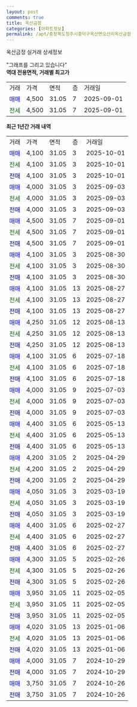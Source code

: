 ```yaml
---
layout: post
comments: true
title: 옥산금정
categories: [아파트정보]
permalink: /apt/충청북도청주시흥덕구옥산면오산리옥산금정
---
```


옥산금정 실거래 상세정보

<script type="text/javascript">
  google.charts.load('current', {'packages':['line', 'corechart']});
  google.charts.setOnLoadCallback(drawChart);

  function drawChart() {
    var data = new google.visualization.DataTable();
    data.addColumn('date', '거래일');
    data.addColumn('number', "매매");
    data.addColumn('number', "전세");
    data.addColumn('number', "전매");

    data.addRows([[new Date(Date.parse("2025-10-01")), 4100, null, null], [new Date(Date.parse("2025-10-01")), null, 4100, null], [new Date(Date.parse("2025-10-01")), null, null, 4100], [new Date(Date.parse("2025-09-03")), 4000, null, null], [new Date(Date.parse("2025-09-03")), null, 4000, null], [new Date(Date.parse("2025-09-03")), null, null, 4000], [new Date(Date.parse("2025-09-01")), 4500, null, null], [new Date(Date.parse("2025-09-01")), null, 4500, null], [new Date(Date.parse("2025-09-01")), null, null, 4500], [new Date(Date.parse("2025-08-30")), 4100, null, null], [new Date(Date.parse("2025-08-30")), null, 4100, null], [new Date(Date.parse("2025-08-30")), null, null, 4100], [new Date(Date.parse("2025-08-27")), 4100, null, null], [new Date(Date.parse("2025-08-27")), null, 4100, null], [new Date(Date.parse("2025-08-27")), null, null, 4100], [new Date(Date.parse("2025-08-13")), 4250, null, null], [new Date(Date.parse("2025-08-13")), null, 4250, null], [new Date(Date.parse("2025-08-13")), null, null, 4250], [new Date(Date.parse("2025-07-18")), 4100, null, null], [new Date(Date.parse("2025-07-18")), null, 4100, null], [new Date(Date.parse("2025-07-18")), null, null, 4100], [new Date(Date.parse("2025-07-03")), 4000, null, null], [new Date(Date.parse("2025-07-03")), null, 4000, null], [new Date(Date.parse("2025-07-03")), null, null, 4000], [new Date(Date.parse("2025-05-13")), 4400, null, null], [new Date(Date.parse("2025-05-13")), null, 4400, null], [new Date(Date.parse("2025-05-13")), null, null, 4400], [new Date(Date.parse("2025-04-29")), 4200, null, null], [new Date(Date.parse("2025-04-29")), null, 4200, null], [new Date(Date.parse("2025-04-29")), null, null, 4200], [new Date(Date.parse("2025-03-19")), 4050, null, null], [new Date(Date.parse("2025-03-19")), null, 4050, null], [new Date(Date.parse("2025-03-19")), null, null, 4050], [new Date(Date.parse("2025-02-27")), 4400, null, null], [new Date(Date.parse("2025-02-27")), null, 4400, null], [new Date(Date.parse("2025-02-27")), null, null, 4400], [new Date(Date.parse("2025-02-26")), 4300, null, null], [new Date(Date.parse("2025-02-26")), null, 4300, null], [new Date(Date.parse("2025-02-26")), null, null, 4300], [new Date(Date.parse("2025-02-05")), 3950, null, null], [new Date(Date.parse("2025-02-05")), null, 3950, null], [new Date(Date.parse("2025-02-05")), null, null, 3950], [new Date(Date.parse("2025-01-06")), 4020, null, null], [new Date(Date.parse("2025-01-06")), null, 4020, null], [new Date(Date.parse("2025-01-06")), null, null, 4020], [new Date(Date.parse("2024-10-29")), 4000, null, null], [new Date(Date.parse("2024-10-29")), null, null, 4000], [new Date(Date.parse("2024-10-26")), 3750, null, null], [new Date(Date.parse("2024-10-26")), null, null, 3750]]);

    var options = {
      hAxis: {
        format: 'yyyy/MM/dd'
      },    
      lineWidth: 0,
      pointsVisible: true,    
      title: '최근 1년간 유형별 실거래가 분포',
      legend: { position: 'bottom' }
    };

    var formatter = new google.visualization.NumberFormat({pattern:'###,###'} );
    formatter.format(data, 1);
    formatter.format(data, 2);
    
    setTimeout(function() {
        var chart = new google.visualization.LineChart(document.getElementById('columnchart_material'));
        chart.draw(data, (options));
        document.getElementById('loading').style.display = 'none';
    }, 200);
  }
</script>


<div id="loading" style="z-index:20; display: block; margin-left: 0px">"그래프를 그리고 있습니다"</div>
<div id="columnchart_material" style="width: 95%; margin-left: 0px; display: block"></div>
<!-- contents start -->
<b>역대 전용면적, 거래별 최고가</b>
<table class="sortable">
    <tr>
      <td>거래</td>
      <td>가격</td>
      <td>면적</td>
      <td>층</td>
      <td>거래일</td>
    </tr>
        <tr>
          <td><a style="color: blue">매매</a></td>
          <td>4,500</td>
          <td>31.05</td>
          <td>7</td>
          <td>2025-09-01</td>
        </tr>        
        <tr>
              <td><a style="color: darkgreen">전세</a></td>
              <td>4,500</td>
              <td>31.05</td>
              <td>7</td>
              <td>2025-09-01</td>
            </tr>        
    
</table>

<b>최근 1년간 거래 내역</b>

<table class="sortable">
    <tr>
      <td>거래</td>
      <td>가격</td>
      <td>면적</td>
      <td>층</td>
      <td>거래일</td>
    </tr>
    <tr>
      <td><a style="color: blue">매매</a></td>
      <td>4,100</td>
      <td>31.05</td>
      <td>3</td>
      <td>2025-10-01</td>
    </tr>          <tr>
      <td><a style="color: darkgreen">전세</a></td>
      <td>4,100</td>
      <td>31.05</td>
      <td>3</td>
      <td>2025-10-01</td>
    </tr>          <tr>
      <td><a style="color: darkblue">전매</a></td>
      <td>4,100</td>
      <td>31.05</td>
      <td>3</td>
      <td>2025-10-01</td>
    </tr>          <tr>
      <td><a style="color: blue">매매</a></td>
      <td>4,000</td>
      <td>31.05</td>
      <td>3</td>
      <td>2025-09-03</td>
    </tr>          <tr>
      <td><a style="color: darkgreen">전세</a></td>
      <td>4,000</td>
      <td>31.05</td>
      <td>3</td>
      <td>2025-09-03</td>
    </tr>          <tr>
      <td><a style="color: darkblue">전매</a></td>
      <td>4,000</td>
      <td>31.05</td>
      <td>3</td>
      <td>2025-09-03</td>
    </tr>          <tr>
      <td><a style="color: blue">매매</a></td>
      <td>4,500</td>
      <td>31.05</td>
      <td>7</td>
      <td>2025-09-01</td>
    </tr>          <tr>
      <td><a style="color: darkgreen">전세</a></td>
      <td>4,500</td>
      <td>31.05</td>
      <td>7</td>
      <td>2025-09-01</td>
    </tr>          <tr>
      <td><a style="color: darkblue">전매</a></td>
      <td>4,500</td>
      <td>31.05</td>
      <td>7</td>
      <td>2025-09-01</td>
    </tr>          <tr>
      <td><a style="color: blue">매매</a></td>
      <td>4,100</td>
      <td>31.05</td>
      <td>3</td>
      <td>2025-08-30</td>
    </tr>          <tr>
      <td><a style="color: darkgreen">전세</a></td>
      <td>4,100</td>
      <td>31.05</td>
      <td>3</td>
      <td>2025-08-30</td>
    </tr>          <tr>
      <td><a style="color: darkblue">전매</a></td>
      <td>4,100</td>
      <td>31.05</td>
      <td>3</td>
      <td>2025-08-30</td>
    </tr>          <tr>
      <td><a style="color: blue">매매</a></td>
      <td>4,100</td>
      <td>31.05</td>
      <td>13</td>
      <td>2025-08-27</td>
    </tr>          <tr>
      <td><a style="color: darkgreen">전세</a></td>
      <td>4,100</td>
      <td>31.05</td>
      <td>13</td>
      <td>2025-08-27</td>
    </tr>          <tr>
      <td><a style="color: darkblue">전매</a></td>
      <td>4,100</td>
      <td>31.05</td>
      <td>13</td>
      <td>2025-08-27</td>
    </tr>          <tr>
      <td><a style="color: blue">매매</a></td>
      <td>4,250</td>
      <td>31.05</td>
      <td>12</td>
      <td>2025-08-13</td>
    </tr>          <tr>
      <td><a style="color: darkgreen">전세</a></td>
      <td>4,250</td>
      <td>31.05</td>
      <td>12</td>
      <td>2025-08-13</td>
    </tr>          <tr>
      <td><a style="color: darkblue">전매</a></td>
      <td>4,250</td>
      <td>31.05</td>
      <td>12</td>
      <td>2025-08-13</td>
    </tr>          <tr>
      <td><a style="color: blue">매매</a></td>
      <td>4,100</td>
      <td>31.05</td>
      <td>6</td>
      <td>2025-07-18</td>
    </tr>          <tr>
      <td><a style="color: darkgreen">전세</a></td>
      <td>4,100</td>
      <td>31.05</td>
      <td>6</td>
      <td>2025-07-18</td>
    </tr>          <tr>
      <td><a style="color: darkblue">전매</a></td>
      <td>4,100</td>
      <td>31.05</td>
      <td>6</td>
      <td>2025-07-18</td>
    </tr>          <tr>
      <td><a style="color: blue">매매</a></td>
      <td>4,000</td>
      <td>31.05</td>
      <td>9</td>
      <td>2025-07-03</td>
    </tr>          <tr>
      <td><a style="color: darkgreen">전세</a></td>
      <td>4,000</td>
      <td>31.05</td>
      <td>9</td>
      <td>2025-07-03</td>
    </tr>          <tr>
      <td><a style="color: darkblue">전매</a></td>
      <td>4,000</td>
      <td>31.05</td>
      <td>9</td>
      <td>2025-07-03</td>
    </tr>          <tr>
      <td><a style="color: blue">매매</a></td>
      <td>4,400</td>
      <td>31.05</td>
      <td>6</td>
      <td>2025-05-13</td>
    </tr>          <tr>
      <td><a style="color: darkgreen">전세</a></td>
      <td>4,400</td>
      <td>31.05</td>
      <td>6</td>
      <td>2025-05-13</td>
    </tr>          <tr>
      <td><a style="color: darkblue">전매</a></td>
      <td>4,400</td>
      <td>31.05</td>
      <td>6</td>
      <td>2025-05-13</td>
    </tr>          <tr>
      <td><a style="color: blue">매매</a></td>
      <td>4,200</td>
      <td>31.05</td>
      <td>2</td>
      <td>2025-04-29</td>
    </tr>          <tr>
      <td><a style="color: darkgreen">전세</a></td>
      <td>4,200</td>
      <td>31.05</td>
      <td>2</td>
      <td>2025-04-29</td>
    </tr>          <tr>
      <td><a style="color: darkblue">전매</a></td>
      <td>4,200</td>
      <td>31.05</td>
      <td>2</td>
      <td>2025-04-29</td>
    </tr>          <tr>
      <td><a style="color: blue">매매</a></td>
      <td>4,050</td>
      <td>31.05</td>
      <td>3</td>
      <td>2025-03-19</td>
    </tr>          <tr>
      <td><a style="color: darkgreen">전세</a></td>
      <td>4,050</td>
      <td>31.05</td>
      <td>3</td>
      <td>2025-03-19</td>
    </tr>          <tr>
      <td><a style="color: darkblue">전매</a></td>
      <td>4,050</td>
      <td>31.05</td>
      <td>3</td>
      <td>2025-03-19</td>
    </tr>          <tr>
      <td><a style="color: blue">매매</a></td>
      <td>4,400</td>
      <td>31.05</td>
      <td>6</td>
      <td>2025-02-27</td>
    </tr>          <tr>
      <td><a style="color: darkgreen">전세</a></td>
      <td>4,400</td>
      <td>31.05</td>
      <td>6</td>
      <td>2025-02-27</td>
    </tr>          <tr>
      <td><a style="color: darkblue">전매</a></td>
      <td>4,400</td>
      <td>31.05</td>
      <td>6</td>
      <td>2025-02-27</td>
    </tr>          <tr>
      <td><a style="color: blue">매매</a></td>
      <td>4,300</td>
      <td>31.05</td>
      <td>5</td>
      <td>2025-02-26</td>
    </tr>          <tr>
      <td><a style="color: darkgreen">전세</a></td>
      <td>4,300</td>
      <td>31.05</td>
      <td>5</td>
      <td>2025-02-26</td>
    </tr>          <tr>
      <td><a style="color: darkblue">전매</a></td>
      <td>4,300</td>
      <td>31.05</td>
      <td>5</td>
      <td>2025-02-26</td>
    </tr>          <tr>
      <td><a style="color: blue">매매</a></td>
      <td>3,950</td>
      <td>31.05</td>
      <td>11</td>
      <td>2025-02-05</td>
    </tr>          <tr>
      <td><a style="color: darkgreen">전세</a></td>
      <td>3,950</td>
      <td>31.05</td>
      <td>11</td>
      <td>2025-02-05</td>
    </tr>          <tr>
      <td><a style="color: darkblue">전매</a></td>
      <td>3,950</td>
      <td>31.05</td>
      <td>11</td>
      <td>2025-02-05</td>
    </tr>          <tr>
      <td><a style="color: blue">매매</a></td>
      <td>4,020</td>
      <td>31.05</td>
      <td>13</td>
      <td>2025-01-06</td>
    </tr>          <tr>
      <td><a style="color: darkgreen">전세</a></td>
      <td>4,020</td>
      <td>31.05</td>
      <td>13</td>
      <td>2025-01-06</td>
    </tr>          <tr>
      <td><a style="color: darkblue">전매</a></td>
      <td>4,020</td>
      <td>31.05</td>
      <td>13</td>
      <td>2025-01-06</td>
    </tr>          <tr>
      <td><a style="color: blue">매매</a></td>
      <td>4,000</td>
      <td>31.05</td>
      <td>7</td>
      <td>2024-10-29</td>
    </tr>          <tr>
      <td><a style="color: darkblue">전매</a></td>
      <td>4,000</td>
      <td>31.05</td>
      <td>7</td>
      <td>2024-10-29</td>
    </tr>          <tr>
      <td><a style="color: blue">매매</a></td>
      <td>3,750</td>
      <td>31.05</td>
      <td>7</td>
      <td>2024-10-26</td>
    </tr>          <tr>
      <td><a style="color: darkblue">전매</a></td>
      <td>3,750</td>
      <td>31.05</td>
      <td>7</td>
      <td>2024-10-26</td>
    </tr>      </table>
<!-- contents end -->    

